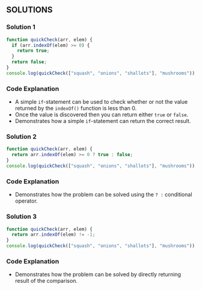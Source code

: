 ## SOLUTIONS
### Solution 1
```js
function quickCheck(arr, elem) {
  if (arr.indexOf(elem) >= 0) {
    return true;
  }
  return false;
}
console.log(quickCheck(["squash", "onions", "shallots"], "mushrooms"));
```
### Code Explanation
- A simple `if`-statement can be used to check whether or not the value returned by the `indexOf()` function is less than 0.
- Once the value is discovered then you can return either `true` or `false`.
- Demonstrates how a simple `if`-statement can return the correct result.

### Solution 2
```js
function quickCheck(arr, elem) {
  return arr.indexOf(elem) >= 0 ? true : false;
}
console.log(quickCheck(["squash", "onions", "shallots"], "mushrooms"));
```
### Code Explanation
- Demonstrates how the problem can be solved using the `? :` conditional operator.

### Solution 3
```js
function quickCheck(arr, elem) {
  return arr.indexOf(elem) != -1;
}
console.log(quickCheck(["squash", "onions", "shallots"], "mushrooms"));
```
### Code Explanation
- Demonstrates how the problem can be solved by directly returning result of the comparison.
